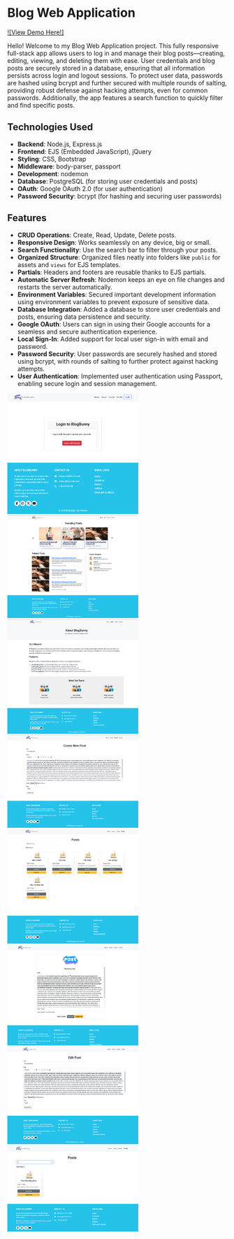 # Blog Web Application

[![View Demo Here!]](https://youtu.be/7oHYE2__bZ4)

Hello! Welcome to my Blog Web Application project. This fully responsive full-stack app allows users to log in and manage their blog posts—creating, editing, viewing, and deleting them with ease. User credentials and blog posts are securely stored in a database, ensuring that all information persists across login and logout sessions. To protect user data, passwords are hashed using bcrypt and further secured with multiple rounds of salting, providing robust defense against hacking attempts, even for common passwords. Additionally, the app features a search function to quickly filter and find specific posts.

## Technologies Used
- **Backend**: Node.js, Express.js
- **Frontend**: EJS (Embedded JavaScript), jQuery
- **Styling**: CSS, Bootstrap
- **Middleware**: body-parser, passport
- **Development**: nodemon
- **Database**: PostgreSQL (for storing user credentials and posts)
- **OAuth**: Google OAuth 2.0 (for user authentication)
- **Password Security**: bcrypt (for hashing and securing user passwords)

## Features
- **CRUD Operations**: Create, Read, Update, Delete posts.
- **Responsive Design**: Works seamlessly on any device, big or small.
- **Search Functionality**: Use the search bar to filter through your posts.
- **Organized Structure**: Organized files neatly into folders like `public` for assets and `views` for EJS templates.
- **Partials**: Headers and footers are reusable thanks to EJS partials.
- **Automatic Server Refresh**: Nodemon keeps an eye on file changes and restarts the server automatically.
- **Environment Variables**: Secured important development information using environment variables to prevent exposure of sensitive data.
- **Database Integration**: Added a database to store user credentials and posts, ensuring data persistence and security.
- **Google OAuth**: Users can sign in using their Google accounts for a seamless and secure authentication experience.
- **Local Sign-In**: Added support for local user sign-in with email and password.
- **Password Security**: User passwords are securely hashed and stored using bcrypt, with rounds of salting to further protect against hacking attempts.
- **User Authentication**: Implemented user authentication using Passport, enabling secure login and session management.

<img src="public/images/google-img.png" width="300px"><img src="public/images/homepage.png" width="300px"><img src="public/images/about.png" width="300px"><img src="public/images/create.png" alt="Demo image for library" width="300px"><img src="public/images/profile.png" width="300px"><img src="public/images/view.png" width="300px"><img src="public/images/edit.png" width="300px"><img src="public/images/search.png" width="300px">
